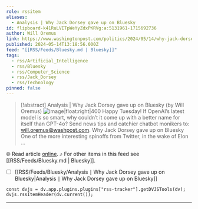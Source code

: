 ```yaml
---
role: rssitem
aliases:
  - Analysis | Why Jack Dorsey gave up on Bluesky
id: flipboard-k41RuLVITpWeYyZdxPKRVg:a:5131961-1715692736
author: Will Oremus
link: https://www.washingtonpost.com/politics/2024/05/14/why-jack-dorsey-gave-up-bluesky/
published: 2024-05-14T13:18:56.000Z
feed: "[[RSS/Feeds/Bluesky.md | Bluesky]]"
tags:
  - rss/Artificial_Intelligence
  - rss/Bluesky
  - rss/Computer_Science
  - rss/Jack_Dorsey
  - rss/Technology
pinned: false
---
```


> [!abstract] Analysis | Why Jack Dorsey gave up on Bluesky (by Will Oremus)
> ![image|float:right|400](https://ic-cdn.flipboard.com/washingtonpost.com/4dab25eb545f2ed428c4cbcdb7414a382cdf66d0/_xlarge.jpeg) Happy Tuesday! If OpenAI’s latest model is so smart, why couldn’t it come up with a better name for itself than GPT-4o? Send news tips and catchier chatbot monikers to: will.oremus@washpost.com. Why Jack Dorsey gave up on Bluesky One of the more interesting spinoffs from Twitter, in the wake of Elon …

🌐 Read article [online](https://www.washingtonpost.com/politics/2024/05/14/why-jack-dorsey-gave-up-bluesky/). ⤴ For other items in this feed see [[RSS/Feeds/Bluesky.md | Bluesky]].

- [ ] [[RSS/Feeds/Bluesky/Analysis ∣ Why Jack Dorsey gave up on Bluesky|Analysis ∣ Why Jack Dorsey gave up on Bluesky]]

~~~dataviewjs
const dvjs = dv.app.plugins.plugins["rss-tracker"].getDVJSTools(dv);
dvjs.rssItemHeader(dv.current());
~~~

- - -

